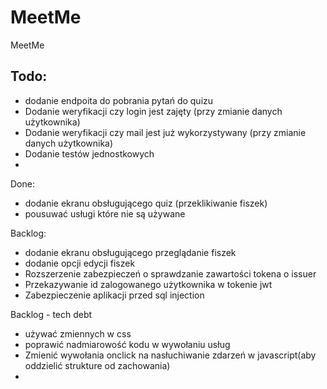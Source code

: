 # MeetMe
MeetMe

Todo:
-
- dodanie endpoita do pobrania pytań do quizu
- Dodanie weryfikacji czy login jest zajęty (przy zmianie danych użytkownika)
- Dodanie weryfikacji czy mail jest już wykorzystywany (przy zmianie danych użytkownika)
- Dodanie testów jednostkowych
-

Done:
- dodanie ekranu obsługującego quiz (przeklikiwanie fiszek)
- pousuwać usługi które nie są używane





Backlog:
- dodanie ekranu obsługującego przeglądanie fiszek
- dodanie opcji edycji fiszek
- Rozszerzenie zabezpieczeń o sprawdzanie zawartości tokena o issuer
- Przekazywanie id zalogowanego użytkownika w tokenie jwt
- Zabezpieczenie aplikacji przed sql injection

Backlog - tech debt
- używać zmiennych w css
- poprawić nadmiarowość kodu w wywołaniu usług
- Zmienić wywołania onclick na nasłuchiwanie zdarzeń w javascript(aby oddzielić strukture od zachowania)
- 